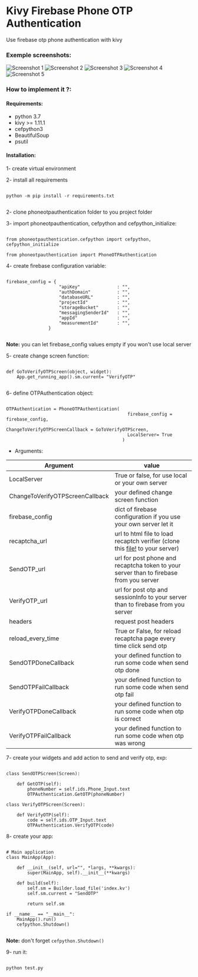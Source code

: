 # Kivy Firebase Phone OTP Authentication
Use firebase otp phone authentication with kivy

### Exemple screenshots:

![Screenshot 1](https://github.com/Fethienv/Kivy-Firebase-OTP-Authentication/blob/master/images/screen1.PNG)
![Screenshot 2](https://github.com/Fethienv/Kivy-Firebase-OTP-Authentication/blob/master/images/screen2.PNG)
![Screenshot 3](https://github.com/Fethienv/Kivy-Firebase-OTP-Authentication/blob/master/images/screen3.PNG)
![Screenshot 4](https://github.com/Fethienv/Kivy-Firebase-OTP-Authentication/blob/master/images/screen4.PNG)
![Screenshot 5](https://github.com/Fethienv/Kivy-Firebase-OTP-Authentication/blob/master/images/screen5.PNG)

### How to implement it ?:

#### Requirements:
- python 3.7
- kivy >= 1.11.1
- cefpython3
- BeautifulSoup
- psutil

#### Installation:

1- create virtual environment

2- install all requirements

```

python -m pip install -r requirements.txt


```

2- clone phoneotpauthentication folder to you project folder

3- import phoneotpauthentication, cefpython and cefpython_initialize:

```

from phoneotpauthentication.cefpython import cefpython, cefpython_initialize

from phoneotpauthentication import PhoneOTPAuthentication

```

4- create firebase configuration variable:

```

firebase_config = {
                    "apiKey"              : "",
                    "authDomain"          : "",
                    "databaseURL"         : "",
                    "projectId"           : "",
                    "storageBucket"       : "",
                    "messagingSenderId"   : "",
                    "appId"               : "",
                    "measurementId"       : "",
                }


```

**Note:** you can let firebase_config values empty if you won't use local server

5- create change screen function:

```

def GoToVerifyOTPScreen(object, widget):
    App.get_running_app().sm.current= "VerifyOTP"


```

6- define OTPAuthentication object:

```

OTPAuthentication = PhoneOTPAuthentication( 
                                              firebase_config = firebase_config, 
                                              ChangeToVerifyOTPScreenCallback = GoToVerifyOTPScreen,  
                                              LocalServer= True
                                            )

```

* Arguments:

Argument | value
------------ | -------------
LocalServer  |  True or false, for use local or your own server
ChangeToVerifyOTPScreenCallback |  your defined change screen function
firebase_config |  dict of firebase configuration if you use your own server let it
recaptcha_url |  url to html file to load recaptch verifier (clone this [file!](https://github.com/Fethienv/Kivy-Firebase-OTP-Authentication/blob/master/phoneotpauthentication/recaptcha.html) to your server)
SendOTP_url   |  url for post phone and recaptcha token to your server than to firebase from you server
VerifyOTP_url |  url for post otp and sessionInfo to your server than to firebase from you server
headers | request post headers
reload_every_time |  True or False, for reload recaptcha page every time click send otp
SendOTPDoneCallback |  your defined function to run some code when send otp done
SendOTPFailCallback |  your defined function to run some code when send otp fail
VerifyOTPDoneCallback |  your defined function to run some code when otp is correct
VerifyOTPFailCallback |  your defined function to run some code when otp was wrong

7- create your widgets and add action to send and verify otp, exp:

```

class SendOTPScreen(Screen):
    
    def GetOTP(self):
        phoneNumber = self.ids.Phone_Input.text
        OTPAuthentication.GetOTP(phoneNumber)     

class VerifyOTPScreen(Screen):

    def VerifyOTP(self):
        code = self.ids.OTP_Input.text
        OTPAuthentication.VerifyOTP(code)

```

8- create your app:

```

# Main application
class MainApp(App):

    def __init__(self, url="", *largs, **kwargs):
        super(MainApp, self).__init__(**kwargs)

    def build(self):
        self.sm = Builder.load_file('index.kv')
        self.sm.current = "SendOTP"

        return self.sm
     
if __name__ == "__main__":
    MainApp().run()
    cefpython.Shutdown() 


```

**Note:** don't forget `cefpython.Shutdown()`


9- run it:

```

python test.py


```



